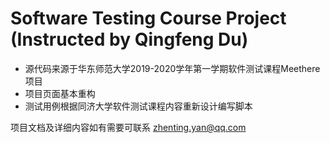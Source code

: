 # Software Testing Course Project (Instructed by Qingfeng Du)
+ 源代码来源于华东师范大学2019-2020学年第一学期软件测试课程Meethere项目
+ 项目页面基本重构
+ 测试用例根据同济大学软件测试课程内容重新设计编写脚本

项目文档及详细内容如有需要可联系 zhenting.yan@qq.com

